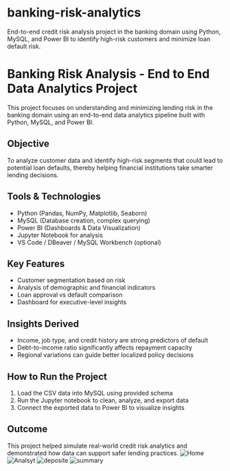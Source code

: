 # banking-risk-analytics
End-to-end credit risk analysis project in the banking domain using Python, MySQL, and Power BI to identify high-risk customers and minimize loan default risk.


#  Banking Risk Analysis - End to End Data Analytics Project

This project focuses on understanding and minimizing lending risk in the banking domain using an end-to-end data analytics pipeline built with Python, MySQL, and Power BI.

##  Objective

To analyze customer data and identify high-risk segments that could lead to potential loan defaults, thereby helping financial institutions take smarter lending decisions.

##  Tools & Technologies

- Python (Pandas, NumPy, Matplotlib, Seaborn)
- MySQL (Database creation, complex querying)
- Power BI (Dashboards & Data Visualization)
- Jupyter Notebook for analysis
- VS Code / DBeaver / MySQL Workbench (optional)


##  Key Features

- Customer segmentation based on risk
- Analysis of demographic and financial indicators
- Loan approval vs default comparison
- Dashboard for executive-level insights

##  Insights Derived

- Income, job type, and credit history are strong predictors of default
- Debt-to-income ratio significantly affects repayment capacity
- Regional variations can guide better localized policy decisions

##  How to Run the Project

1. Load the CSV data into MySQL using provided schema
2. Run the Jupyter notebook to clean, analyze, and export data
3. Connect the exported data to Power BI to visualize insights

##  Outcome

This project helped simulate real-world credit risk analytics and demonstrated how data can support safer lending practices.
![Home](https://github.com/user-attachments/assets/e581aca1-8555-4261-96cd-b3aaa12189dc)
![Analsyt](https://github.com/user-attachments/assets/80963f75-043e-4704-8996-acd44cc147a4)
![deposite](https://github.com/user-attachments/assets/713d91ef-aecc-420a-9bee-34f7e0e00480)
![summary](https://github.com/user-attachments/assets/0cd93be0-4089-4fc0-834d-c68abc69fa2f)










